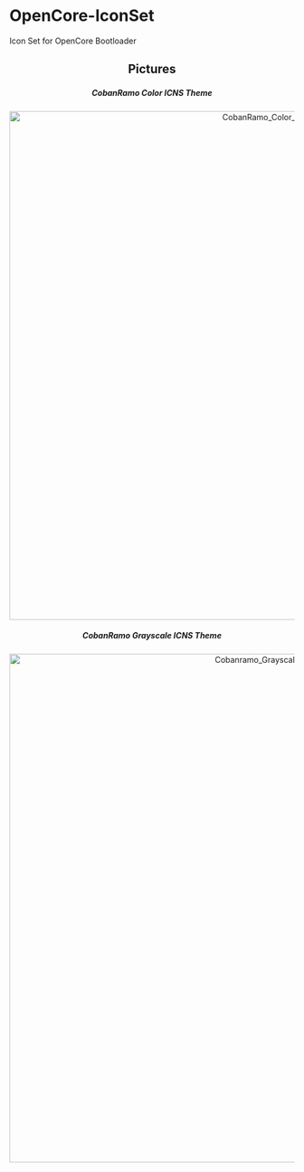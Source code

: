 # OpenCore-IconSet
Icon Set for OpenCore Bootloader

## <p align="center"> Pictures</p>


##### <p align="center"> CobanRamo Color ICNS Theme</p>
  <p align="center"><img src="https://user-images.githubusercontent.com/68192365/230804322-68da40a0-70ca-4e7f-89b6-3a18aa2d080d.png" width="900" title="CobanRamo_Color_ICNS"></p>
  
##### <p align="center"> CobanRamo Grayscale ICNS Theme</p>
  <p align="center"><img src="https://user-images.githubusercontent.com/68192365/230804349-0aa58bd5-a714-438f-ab6b-a639d7e5f560.png" width="900" title="Cobanramo_Grayscale_ICNS"></p>
  
